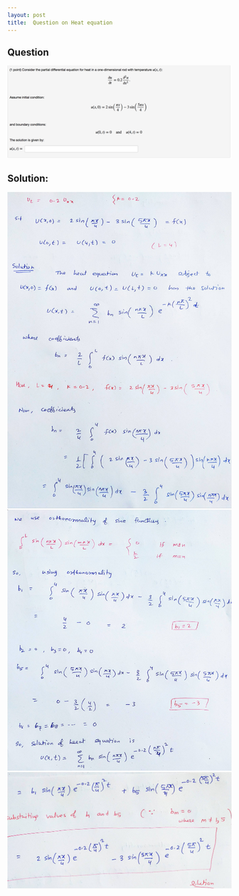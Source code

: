 ```yaml
---
layout: post
title:  Question on Heat equation
---
```


## Question 

![question](./Chegg/phpA9BWvw.png) 



## Solution:

![page-1](../Chegg/IMG_20200331_084710_compress18.jpg) 
![page-2](../Chegg/IMG_20200331_084803_compress15.jpg)
![page-3](../Chegg/IMG_20200331_084856_compress96.jpg)  